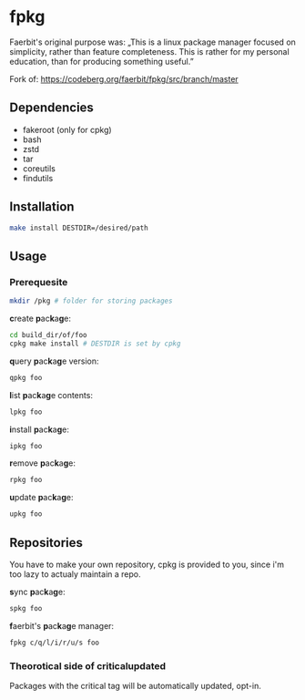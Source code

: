 # fpkg

Faerbit's original purpose was:
„This is a linux package manager focused on simplicity, rather than feature
completeness. This is rather for my personal education, than for producing
something useful.”

Fork of: https://codeberg.org/faerbit/fpkg/src/branch/master

## Dependencies
 * fakeroot (only for cpkg)
 * bash
 * zstd
 * tar
 * coreutils
 * findutils

## Installation
``` bash
make install DESTDIR=/desired/path
```

## Usage
### Prerequesite
``` bash
mkdir /pkg # folder for storing packages
```

**c**reate **p**ac**k**a**g**e:
```bash
cd build_dir/of/foo
cpkg make install # DESTDIR is set by cpkg
```

**q**uery **p**ac**k**a**g**e version:
``` bash
qpkg foo
```

**l**ist **p**ac**k**a**g**e contents:
``` bash
lpkg foo
```

**i**nstall **p**ac**k**a**g**e:
``` bash
ipkg foo
```

**r**emove **p**ac**k**a**g**e:
``` bash
rpkg foo
```

**u**pdate **p**ac**k**a**g**e:
``` bash
upkg foo 
```

## Repositories
You have to make your own repository, cpkg is provided to you, since i'm too lazy to actualy maintain a repo.

**s**ync **p**ac**k**a**g**e:
``` bash
spkg foo
```

**f**aerbit's **p**ac**k**a**g**e manager:
``` bash
fpkg c/q/l/i/r/u/s foo 
```
### Theorotical side of criticalupdated
Packages with the critical tag will be automatically updated, opt-in.
